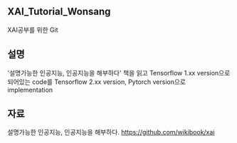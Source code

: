 ## XAI_Tutorial_Wonsang
XAI공부를 위한 Git

## 설명
'설명가능한 인공지능, 인공지능을 해부하다' 책을 읽고
Tensorflow 1.xx version으로 되어있는 code를 Tensorflow 2.xx version, Pytorch version으로 implementation 

## 자료
설명가능한 인공지능, 인공지능을 해부하다. https://github.com/wikibook/xai
